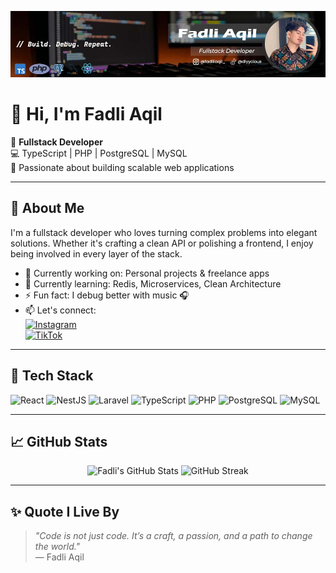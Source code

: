 ![img](https://github.com/dlyycious/dlyycious/raw/main/img/banner.jpg)

# 👋 Hi, I'm Fadli Aqil

🎯 **Fullstack Developer**  
💻 TypeScript | PHP | PostgreSQL | MySQL  
🚀 Passionate about building scalable web applications

---

## 🧠 About Me

I'm a fullstack developer who loves turning complex problems into elegant solutions. Whether it's crafting a clean API or polishing a frontend, I enjoy being involved in every layer of the stack.

- 🔭 Currently working on: Personal projects & freelance apps
- 🌱 Currently learning: Redis, Microservices, Clean Architecture
- ⚡ Fun fact: I debug better with music 🎧
- 📫 Let's connect:  
  [![Instagram](https://img.shields.io/badge/Instagram-fadliaqil__-E4405F?style=flat&logo=instagram&logoColor=white)](https://instagram.com/fadliaqil_)  
  [![TikTok](https://img.shields.io/badge/TikTok-dlyycious-000000?style=flat&logo=tiktok&logoColor=white)](https://tiktok.com/@dlyycious)

---

## 🔧 Tech Stack

![React](https://img.shields.io/badge/React-20232A?style=for-the-badge&logo=react&logoColor=61DAFB) ![NestJS](https://img.shields.io/badge/nestjs-E0234E?style=for-the-badge&logo=nestjs&logoColor=white) ![Laravel](https://img.shields.io/badge/Laravel-FF2D20?style=for-the-badge&logo=laravel&logoColor=white) ![TypeScript](https://img.shields.io/badge/TypeScript-007ACC?style=for-the-badge&logo=typescript&logoColor=white) ![PHP](https://img.shields.io/badge/PHP-777BB4?style=for-the-badge&logo=php&logoColor=white) ![PostgreSQL](https://img.shields.io/badge/PostgreSQL-316192?style=for-the-badge&logo=postgresql&logoColor=white) ![MySQL](https://img.shields.io/badge/MySQL-005C84?style=for-the-badge&logo=mysql&logoColor=white)

---

## 📈 GitHub Stats

<p align="center">
  <img src="https://github-readme-stats.vercel.app/api?username=dlyycious&show_icons=true&theme=radical" alt="Fadli's GitHub Stats" width="49%"/>
  <img src="https://github-readme-streak-stats.herokuapp.com?user=dlyycious&theme=radical" alt="GitHub Streak" width="49%"/>
</p>

---

## ✨ Quote I Live By

> _"Code is not just code. It’s a craft, a passion, and a path to change the world."_  
> — Fadli Aqil

